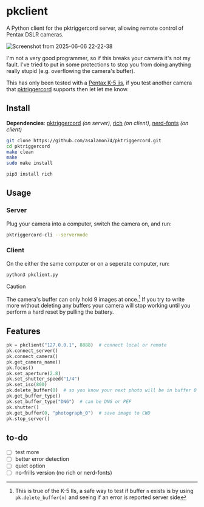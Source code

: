 # pkclient
A Python client for the pktriggercord server, allowing remote control of Pentax DSLR cameras.

![Screenshot from 2025-06-06 22-22-38](https://github.com/user-attachments/assets/ea16dd75-bd95-4abf-b697-9579dfe1d321)

I'm not a very good programmer, so if this breaks your camera it's not my fault. I've tried to put in some protections to stop you from doing anything really stupid (e.g. overflowing the camera's buffer).

This has only been tested with a [Pentax K-5 iis](https://www.pentaxforums.com/camerareviews/pentax-k-5-iis.html), if you test another camera that [pktriggercord](https://github.com/asalamon74/pktriggercord?tab=readme-ov-file#cameras) supports then let let me know.

## Install

**Dependencies**: [pktriggercord](https://github.com/asalamon74/pktriggercord) *(on server)*, [rich](https://github.com/Textualize/rich) *(on client)*, [nerd-fonts](https://github.com/ryanoasis/nerd-fonts) *(on client)*
``` bash
git clone https://github.com/asalamon74/pktriggercord.git
cd pktriggercord
make clean
make
sudo make install
```

``` bash
pip3 install rich
```

## Usage

### Server

Plug your camera into a computer, switch the camera on, and run:

``` bash
pktriggercord-cli --servermode
```

### Client

On the either the same computer or on a seperate computer, run:

``` bash
python3 pkclient.py
```

> [!CAUTION]
> The camera's buffer can only hold 9 images at once.[^1]
> If you try to write more without deleting any buffers your camera will stop working until you perform a hard reset by pulling the battery.

[^1]: This is true of the K-5 IIs, a safe way to test if buffer `n` exists is by using `pk.delete_buffer(n)` and seeing if an error is reported server side

## Features

``` python
pk = pkclient("127.0.0.1", 8888)  # connect local or remote
pk.connect_server()
pk.connect_camera()
pk.get_camera_name()
pk.focus()
pk.set_aperture(2.8)
pk.set_shutter_speed("1/4")
pk.set_iso(800)
pk.delete_buffer(0)  # so you know your next photo will be in buffer 0
pk.get_buffer_type()
pk.set_buffer_type("DNG")  # can be DNG or PEF
pk.shutter()
pk.get_buffer(0, "photograph_0")  # save image to CWD
pk.stop_server()
```

## to-do

- [ ] test more
- [ ] better error detection
- [ ] quiet option
- [ ] no-frills version (no rich or nerd-fonts)
